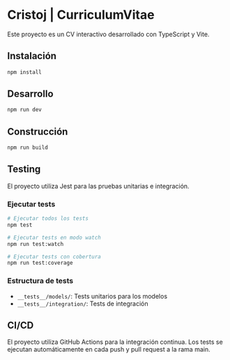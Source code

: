 # Cristoj | CurriculumVitae

Este proyecto es un CV interactivo desarrollado con TypeScript y Vite.

## Instalación

```bash
npm install
```

## Desarrollo

```bash
npm run dev
```

## Construcción

```bash
npm run build
```

## Testing

El proyecto utiliza Jest para las pruebas unitarias e integración.

### Ejecutar tests

```bash
# Ejecutar todos los tests
npm test

# Ejecutar tests en modo watch
npm run test:watch

# Ejecutar tests con cobertura
npm run test:coverage
```

### Estructura de tests

- `__tests__/models/`: Tests unitarios para los modelos
- `__tests__/integration/`: Tests de integración

## CI/CD

El proyecto utiliza GitHub Actions para la integración continua. Los tests se ejecutan automáticamente en cada push y pull request a la rama main.
